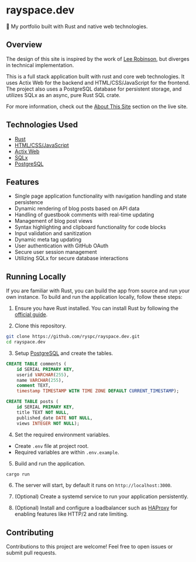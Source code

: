 # rayspace.dev
🦀 My portfolio built with Rust and native web technologies.

## Overview
The design of this site is inspired by the work of [Lee Robinson](https://github.com/leerob/leerob.io), but diverges in technical implementation.

This is a full stack application built with rust and core web technologies. It uses Actix Web for the backend and HTML/CSS/JavaScript for the frontend. The project also uses a PostgreSQL database for persistent storage, and utilizes SQLx as an async, pure Rust SQL crate.

For more information, check out the [About This Site](https://www.rayspace.dev/about) section on the live site.

## Technologies Used
* [Rust](https://www.rust-lang.org/)</br>
* [HTML/CSS/JavaScript](https://developer.mozilla.org/en-US/docs/Learn)</br>
* [Actix Web](https://actix.rs/)</br>
* [SQLx](https://github.com/launchbadge/sqlx)</br>
* [PostgreSQL](https://www.postgresql.org/)</br>

## Features
* Single page application functionality with navigation handling and state persistence
* Dynamic rendering of blog posts based on API data
* Handling of guestbook comments with real-time updating
* Management of blog post views
* Syntax highlighting and clipboard functionality for code blocks
* Input validation and sanitization
* Dynamic meta tag updating
* User authentication with GitHub OAuth
* Secure user session management
* Utilizing SQLx for secure database interactions

## Running Locally
If you are familiar with Rust, you can build the app from source and run your own instance. To build and run the application locally, follow these steps:

1. Ensure you have Rust installed. You can install Rust by following the [official guide](https://www.rust-lang.org/tools/install).

2. Clone this repository.
```bash
git clone https://github.com/ryspc/rayspace.dev.git
cd rayspace.dev
```

3. Setup [PostgreSQL](https://www.postgresql.org/download/) and create the tables.
```sql
CREATE TABLE comments (
    id SERIAL PRIMARY KEY,
    userid VARCHAR(255),
    name VARCHAR(255),
    comment TEXT,
    timestamp TIMESTAMP WITH TIME ZONE DEFAULT CURRENT_TIMESTAMP);
```
```sql
CREATE TABLE posts (
    id SERIAL PRIMARY KEY,
    title TEXT NOT NULL,
    published_date DATE NOT NULL,
    views INTEGER NOT NULL);
```

4. Set the required environment variables.
* Create `.env` file at project root.
* Required variables are within `.env.example`.

5. Build and run the application.
```bash
cargo run
```

6. The server will start, by default it runs on `http://localhost:3000`.

7. (Optional) Create a systemd service to run your application persistently.

8. (Optional) Install and configure a loadbalancer such as [HAProxy](http://www.haproxy.org/) for enabling features like HTTP/2 and rate limiting.

## Contributing
Contributions to this project are welcome! Feel free to open issues or submit pull requests.
